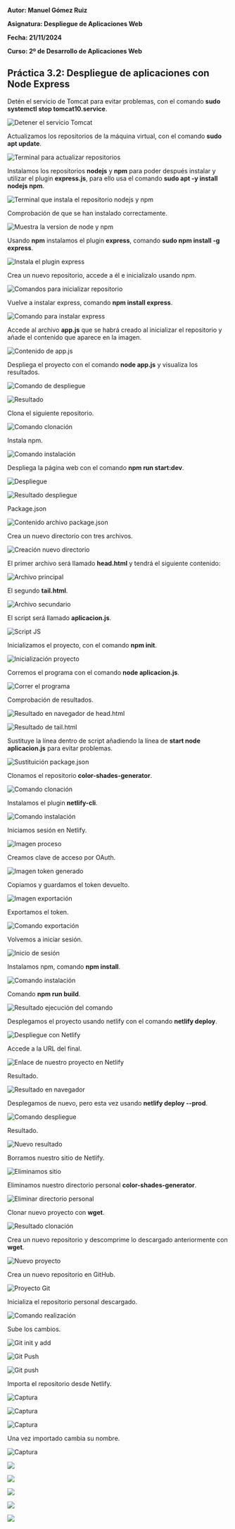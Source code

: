 **Autor: Manuel Gómez Ruiz**

**Asignatura: Despliegue de Aplicaciones Web**

**Fecha: 21/11/2024**

**Curso: 2º de Desarrollo de Aplicaciones Web**

## Práctica 3.2: Despliegue de aplicaciones con Node Express

Detén el servicio de Tomcat para evitar problemas, con el comando **sudo systemctl stop tomcat10.service**.

![Detener el servicio Tomcat](./img/Captura-1.JPG)

Actualizamos los repositorios de la máquina virtual, con el comando **sudo apt update**.

![Terminal para actualizar repositorios](./img/Captura-2.JPG)

Instalamos los repositorios **nodejs** y **npm** para poder después instalar y utilizar el plugin **express.js**, para ello usa el comando **sudo apt -y install nodejs npm**.

![Terminal que instala el repositorio nodejs y npm](./img/Captura-3.JPG)

Comprobación de que se han instalado correctamente.

![Muestra la version de node y npm](./img/Captura-4.JPG)

Usando **npm** instalamos el plugin **express**, comando **sudo npm install -g express**.

![Instala el plugin express](./img/Captura-5.JPG)

Crea un nuevo repositorio, accede a él e inicializalo usando npm.

![Comandos para inicializar repositorio](./img/Captura-6.JPG)

Vuelve a instalar express, comando **npm install express**.

![Comando para instalar express](./img/Captura-7.JPG)

Accede al archivo **app.js** que se habrá creado al inicializar el repositorio y añade el contenido que aparece en la imagen.

![Contenido de app.js](./img/Captura-8.JPG)

Despliega el proyecto con el comando **node app.js** y visualiza los resultados.

![Comando de despliegue](./img/Captura-9.JPG)

![Resultado](./img/Captura-10.JPG)

Clona el siguiente repositorio.

![Comando clonación](./img/Captura-11.JPG)

Instala npm.

![Comando instalación](./img/Captura-12.JPG)

Despliega la página web con el comando **npm run start:dev**.

![Despliegue](./img/Captura-14.JPG)

![Resultado despliegue](./img/Captura-15.JPG)

Package.json

![Contenido archivo package.json](./img/Captura-16.JPG)

Crea un nuevo directorio con tres archivos.

![Creación nuevo directorio](./img/Captura-17.JPG)

El primer archivo será llamado **head.html** y tendrá el siguiente contenido:

![Archivo principal](./img/Captura-18.JPG)

El segundo **tail.html**.

![Archivo secundario](./img/Captura-19.JPG)

El script será llamado **aplicacion.js**.

![Script JS](./img/Captura-20.JPG)

Inicializamos el proyecto, con el comando **npm init**.

![Inicialización proyecto](./img/Captura-21.JPG)

Corremos el programa con el comando **node aplicacion.js**.

![Correr el programa](./img/Captura-22.JPG)

Comprobación de resultados.

![Resultado en navegador de head.html](./img/Captura-23.JPG)

![Resultado de tail.html](./img/Captura-24.JPG)

Sustituye la línea dentro de script añadiendo la línea de **start node aplicacion.js** para evitar problemas.

![Sustituición package.json](./img/Captura-25.JPG)

Clonamos el repositorio **color-shades-generator**.

![Comando clonación](./img/Captura-26.JPG)

Instalamos el plugin **netlify-cli**.

![Comando instalación](./img/Captura-27.JPG)

Iniciamos sesión en Netlify.

![Imagen proceso](./img/Captura-28.JPG)

Creamos clave de acceso por OAuth.

![Imagen token generado](./img/Captura-29.JPG)

Copiamos y guardamos el token devuelto.

![Imagen exportación](./img/Captura-30.JPG)

Exportamos el token.

![Comando exportación](./img/Captura-31.JPG)

Volvemos a iniciar sesión.

![Inicio de sesión](./img/Captura-32.JPG)

Instalamos npm, comando **npm install**.

![Comando instalación](./img/Captura-33.JPG)

Comando **npm run build**.

![Resultado ejecución del comando](./img/Captura-34.JPG)

Desplegamos el proyecto usando netlify con el comando **netlify deploy**.

![Despliegue con Netlify](./img/Captura-35.JPG)

Accede a la URL del final.

![Enlace de nuestro proyecto en Netlify](./img/Captura-36.JPG)

Resultado.

![Resultado en navegador](./img/Captura-37.JPG)

Desplegamos de nuevo, pero esta vez usando **netlify deploy --prod**.

![Comando despliegue](./img/Captura-38.JPG)

Resultado.

![Nuevo resultado](./img/Captura-39.JPG)

Borramos nuestro sitio de Netlify.

![Eliminamos sitio](./img/Captura-40.JPG)

Eliminamos nuestro directorio personal **color-shades-generator**.

![Eliminar directorio personal](./img/Captura-41.JPG)

Clonar nuevo proyecto con **wget**.

![Resultado clonación](./img/Captura-42.JPG)

Crea un nuevo repositorio y descomprime lo descargado anteriormente con **wget**.

![Nuevo proyecto](./img/Captura-43.JPG)

Crea un nuevo repositorio en GitHub.

![Proyecto Git](./img/Captura-44.JPG)

Inicializa el repositorio personal descargado.

![Comando realización](./img/Captura-45.JPG)

Sube los cambios.

![Git init y add](./img/Captura-46.JPG)

![Git Push](./img/Captura-47.JPG)

![Git push](./img/Captura-48.JPG)

Importa el repositorio desde Netlify.

![Captura](./img/Captura-49.JPG)

![Captura](./img/Captura-50.JPG)

![Captura](./img/Captura-52.JPG)

Una vez importado cambia su nombre.

![Captura](./img/Captura-53.JPG)



![](./img/Captura-54.JPG)

![](./img/Captura-55.JPG)

![](./img/Captura-56.JPG)

![](./img/Captura-57.JPG)

![](./img/Captura-58.JPG)